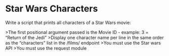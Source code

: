 <h1>Star Wars Characters</h1>
<p>Write a script that prints all characters of a Star Wars movie:</p>
>The first positional argument passed is the Movie ID - example: 3 = “Return of the Jedi”
>Display one character name per line in the same order as the “characters” list in the /films/ endpoint
>You must use the Star wars API
>You must use the request module
